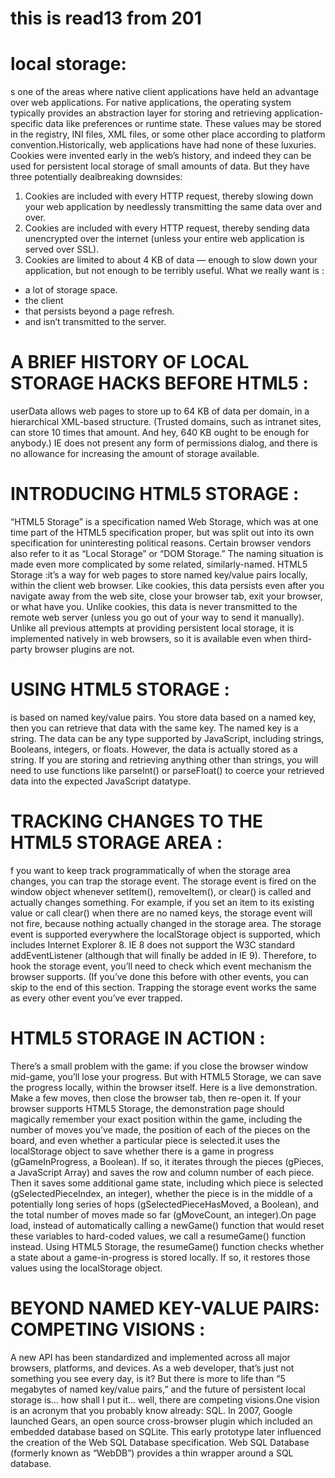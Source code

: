 # this is read13 from 201
# local storage:
s one of the areas where native client applications have held an advantage over web applications. For native applications, the operating system typically provides an abstraction layer for storing and retrieving application-specific data like preferences or runtime state. These values may be stored in the registry, INI files, XML files, or some other place according to platform convention.Historically, web applications have had none of these luxuries. Cookies were invented early in the web’s history, and indeed they can be used for persistent local storage of small amounts of data. But they have three potentially dealbreaking downsides:
  1. Cookies are included with every HTTP request, thereby slowing down your web application by needlessly transmitting the same data over and over.
  2. Cookies are included with every HTTP request, thereby sending data unencrypted over the internet (unless your entire web application is served over SSL).
  3. Cookies are limited to about 4 KB of data — enough to slow down your application, but not enough to be terribly useful.
What we really want is :
 * a lot of storage space.
 *  the client  
 * that persists beyond a page refresh.
 * and isn’t transmitted to the server.

# A BRIEF HISTORY OF LOCAL STORAGE HACKS BEFORE HTML5 :
userData allows web pages to store up to 64 KB of data per domain, in a hierarchical XML-based structure. (Trusted domains, such as intranet sites, can store 10 times that amount. And hey, 640 KB ought to be enough for anybody.) IE does not present any form of permissions dialog, and there is no allowance for increasing the amount of storage available.

# INTRODUCING HTML5 STORAGE :
“HTML5 Storage” is a specification named Web Storage, which was at one time part of the HTML5 specification proper, but was split out into its own specification for uninteresting political reasons. Certain browser vendors also refer to it as “Local Storage” or “DOM Storage.” The naming situation is made even more complicated by some related, similarly-named.
 HTML5 Storage :it’s a way for web pages to store named key/value pairs locally, within the client web browser. Like cookies, this data persists even after you navigate away from the web site, close your browser tab, exit your browser, or what have you. Unlike cookies, this data is never transmitted to the remote web server (unless you go out of your way to send it manually). Unlike all previous attempts at providing persistent local storage, it is implemented natively in web browsers, so it is available even when third-party browser plugins are not.

 # USING HTML5 STORAGE :
 is based on named key/value pairs. You store data based on a named key, then you can retrieve that data with the same key. The named key is a string. The data can be any type supported by JavaScript, including strings, Booleans, integers, or floats. However, the data is actually stored as a string. If you are storing and retrieving anything other than strings, you will need to use functions like parseInt() or parseFloat() to coerce your retrieved data into the expected JavaScript datatype.

# TRACKING CHANGES TO THE HTML5 STORAGE AREA :
f you want to keep track programmatically of when the storage area changes, you can trap the storage event. The storage event is fired on the window object whenever setItem(), removeItem(), or clear() is called and actually changes something. For example, if you set an item to its existing value or call clear() when there are no named keys, the storage event will not fire, because nothing actually changed in the storage area. The storage event is supported everywhere the localStorage object is supported, which includes Internet Explorer 8. IE 8 does not support the W3C standard addEventListener (although that will finally be added in IE 9). Therefore, to hook the storage event, you’ll need to check which event mechanism the browser supports. (If you’ve done this before with other events, you can skip to the end of this section. Trapping the storage event works the same as every other event you’ve ever trapped.

# HTML5 STORAGE IN ACTION :
There’s a small problem with the game: if you close the browser window mid-game, you’ll lose your progress. But with HTML5 Storage, we can save the progress locally, within the browser itself. Here is a live demonstration. Make a few moves, then close the browser tab, then re-open it. If your browser supports HTML5 Storage, the demonstration page should magically remember your exact position within the game, including the number of moves you’ve made, the position of each of the pieces on the board, and even whether a particular piece is selected.it uses the localStorage object to save whether there is a game in progress (gGameInProgress, a Boolean). If so, it iterates through the pieces (gPieces, a JavaScript Array) and saves the row and column number of each piece. Then it saves some additional game state, including which piece is selected (gSelectedPieceIndex, an integer), whether the piece is in the middle of a potentially long series of hops (gSelectedPieceHasMoved, a Boolean), and the total number of moves made so far (gMoveCount, an integer).On page load, instead of automatically calling a newGame() function that would reset these variables to hard-coded values, we call a resumeGame() function instead. Using HTML5 Storage, the resumeGame() function checks whether a state about a game-in-progress is stored locally. If so, it restores those values using the localStorage object.

# BEYOND NAMED KEY-VALUE PAIRS: COMPETING VISIONS :
A new API has been standardized and implemented across all major browsers, platforms, and devices. As a web developer, that’s just not something you see every day, is it? But there is more to life than “5 megabytes of named key/value pairs,” and the future of persistent local storage is… how shall I put it… well, there are competing visions.One vision is an acronym that you probably know already: SQL. In 2007, Google launched Gears, an open source cross-browser plugin which included an embedded database based on SQLite. This early prototype later influenced the creation of the Web SQL Database specification. Web SQL Database (formerly known as “WebDB”) provides a thin wrapper around a SQL database.




